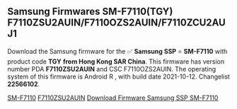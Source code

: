 <h2>Samsung Firmwares SM-F7110(TGY) F7110ZSU2AUIN/F7110OZS2AUIN/F7110ZCU2AUJ1</h2>
Download the Samsung firmware for the ✅ <strong>Samsung SSP </strong> ⭐ <strong>SM-F7110</strong> with product code <strong>TGY</strong> <strong> from Hong Kong SAR China</strong>. This firmware has version number PDA <strong>F7110ZSU2AUIN</strong> and CSC F7110OZS2AUIN. The operating system of this firmware is Android R , with build date 2021-10-12. Changelist <strong>22566102</strong>.


[SM-F7110](https://samfirm.shop/samsung/model/SM-F7110)
[F7110ZSU2AUIN](https://samfirm.shop/samsung/pda/F7110ZSU2AUIN)
[Download Firmware Samsung SSP SM-F7110](https://samfirm.shop/samsung/firmware/463938)
